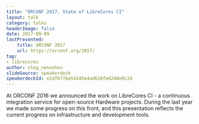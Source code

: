 ```yaml
---
title: "ORCONF 2017. State of LibreCores CI"
layout: talk
category: talks
headerImage: false
date: 2017-09-09
lastPresented:
    title: ORCONF 2017
    url: https://orconf.org/2017/
tag:
- librecores
author: oleg_nenashev
slideSource: speakerdeck
speakerdeckId: e1df677be54245e4ad610fed240e9c2d
---
```


At ORCONF 2016 we announced the work on LibreCores CI - a continuous integration service for open-source Hardware projects. 
During the last year we made some progress on this front, 
and this presentation reflects the current progress on infrastructure and development tools. 
